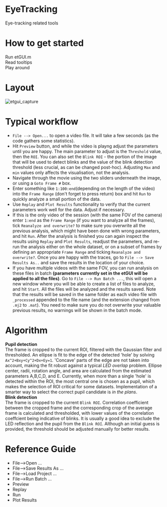 # EyeTracking
Eye-tracking related tools  

# How to get started
Run etGUI.m  
Read tooltips  
Play around  

# Layout

![etgui_capture](https://cloud.githubusercontent.com/assets/15018753/25728222/811dd0f6-3125-11e7-9350-0ec865a57587.PNG)

# Typical workflow
- `File --> Open...` to open a video file. It will take a few seconds (as the code gathers some statistics).  
- Hit `Preview` button, and while the video is playng adjust the parameters until you are happy. The main parameter to adjust is the `Threshold` value, then the `ROI`. You can also set the `Blink ROI` - the portion of the image that will be used to detect blinks and the value of the blink detection threshold (less crucial, as can be changed post-hoc). Adjusting `Max` and `min` values only affects the visualisation, not the analysis.
- Navigate through the movie using the two sliders underneath the image, or using a `Goto Frame #` box.  
- Enter something like `1:100:end`(depending on the length of the video) into the `Frame Range` (don't forget to press return) box and hit `Run` to quickly analyze a small portion of the data.
- Use `Replay` and `Plot Results` functionality to verify that the current parameters work well for the data. Adjust if necessary.  
- If this is the only video of the session (with the same FOV of the camera) enter `1:end` as the `Frame Range` (if you want to analyze all the frames), tick `Reanalyze and overwrite?` to make sure you overwrite all the previous analysis, which might have been done with wrong parameters, and hit `Run`. After the analysis is finished you can again inspect the results using `Replay` and `Plot Results`, readjust the parameters, and re-run the analysis either on the whole dataset, or on a subset of frames by defining an appropriate `Frame Range` and ticking `Reanalyze and overwrite?`. Once you are happy with the traces, go to `File --> Save Results As..` and save the results in the location of your choice.
- If you have multiple videos with the same FOV, you can run analysis on these files in batch **(parameters currently set in the etGUI will be applied to all the files)**. Go to `File --> Run Batch ...`, this will open a new window where you will be able to create a list of files to analyze, and hit `Start`. All the files will be analyzed and the results saved. Note that the results will be saved in the same folder as each video file with `_processed` appended to the file name (and the extension changed from `.mj2` to `.mat`). You need to make sure you do not overwrite your valuable previous results, no warnings will be shown in the batch mode.

# Algorithm
**Pupil detection**  
The frame is cropped to the current ROI, filtered with the Gaussian filter and thresholded. An ellipse is fit to the edge of the detected 'hole' by solving `Ax^2+Bxy+Cy^2+Dx+Ey=1`. 'Concave' parts of the edge are not taken into account, making the fit robust against a typical *LED overlap* problem. Ellipse center, radii, rotation angle, and area are calculated from the estimated parameters A,B,C,D, and E. Currently, when more than a single 'hole' is detected within the ROI, the most central one is chosen as a pupil, which makes the selection of ROI critical for some datasets. Implementation of a smarter way to select the correct pupil candidate is *in the plans*.  
**Blink detection**  
The frame is cropped to the current `Blink ROI`. Correlation coefficient between the cropped frame and the corresponding crop of the average frame is calculated and thresholded, with lower values of the correlation coeffcient being indicative of blinks. It is usually a good idea to exclude the LED reflection and the pupil from the `Blink ROI`. Although an initial guess is provided, the threshold should be adjusted manually for better results.

# Reference Guide
- File-->Open ...
- File-->Save Results As ...
- File-->Load Project ...
- File-->Run Batch ...
- Preview
- Replay
- Run
- Plot Results
